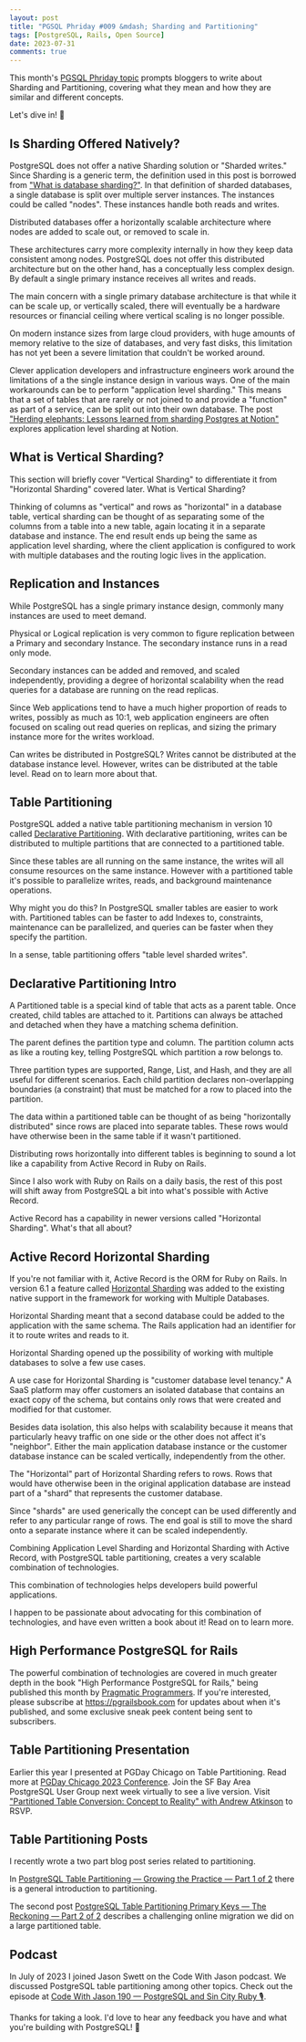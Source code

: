 ```yaml
---
layout: post
title: "PGSQL Phriday #009 &mdash; Sharding and Partitioning"
tags: [PostgreSQL, Rails, Open Source]
date: 2023-07-31
comments: true
---
```


This month's [PGSQL Phriday topic](https://engineering.adjust.com/post/pgsql_phriday_011_-_partitioning_vs_sharding_in_postgresql/) prompts bloggers to write about Sharding and Partitioning, covering what they mean and how they are similar and different concepts.

Let's dive in! 🤿

## Is Sharding Offered Natively?

PostgreSQL does not offer a native Sharding solution or "Sharded writes." Since Sharding is a generic term, the definition used in this post is borrowed from ["What is database sharding?"](https://aws.amazon.com/what-is/database-sharding/). In that definition of sharded databases, a single database is split over multiple server instances. The instances could be called "nodes". These instances handle both reads and writes.

Distributed databases offer a horizontally scalable architecture where nodes are added to scale out, or removed to scale in.

These architectures carry more complexity internally in how they keep data consistent among nodes. PostgreSQL does not offer this distributed architecture but on the other hand, has a conceptually less complex design. By default a single primary instance receives all writes and reads.

The main concern with a single primary database architecture is that while it can be scale up, or vertically scaled, there will eventually be a hardware resources or financial ceiling where vertical scaling is no longer possible.

On modern instance sizes from large cloud providers, with huge amounts of memory relative to the size of databases, and very fast disks, this limitation has not yet been a severe limitation that couldn't be worked around.

Clever application developers and infrastructure engineers work around the limitations of a the single instance design in various ways. One of the main workarounds can be to perform "application level sharding." This means that a set of tables that are rarely or not joined to and provide a "function" as part of a service, can be split out into their own database. The post ["Herding elephants: Lessons learned from sharding Postgres at Notion"](https://www.notion.so/blog/sharding-postgres-at-notion) explores application level sharding at Notion.

## What is Vertical Sharding?

This section will briefly cover "Vertical Sharding" to differentiate it from "Horizontal Sharding" covered later. What is Vertical Sharding?

Thinking of columns as "vertical" and rows as "horizontal" in a database table, vertical sharding can be thought of as separating some of the columns from a table into a new table, again locating it in a separate database and instance. The end result ends up being the same as application level sharding, where the client application is configured to work with multiple databases and the routing logic lives in the application.

## Replication and Instances

While PostgreSQL has a single primary instance design, commonly many instances are used to meet demand.

Physical or Logical replication is very common to figure replication between a Primary and secondary Instance. The secondary instance runs in a read only mode.

Secondary instances can be added and removed, and scaled independently, providing a degree of horizontal scalability when the read queries for a database are running on the read replicas.

Since Web applications tend to have a much higher proportion of reads to writes, possibly as much as 10:1, web application engineers are often focused on scaling out read queries on replicas, and sizing the primary instance more for the writes workload.

Can writes be distributed in PostgreSQL? Writes cannot be distributed at the database instance level. However, writes can be distributed at the table level.
Read on to learn more about that.

## Table Partitioning

PostgreSQL added a native table partitioning mechanism in version 10 called [Declarative Partitioning](https://www.postgresql.org/docs/current/ddl-partitioning.html). With declarative partitioning, writes can be distributed to multiple partitions that are connected to a partitioned table.

Since these tables are all running on the same instance, the writes will all consume resources on the same instance. However with a partitioned table it's possible to parallelize writes, reads, and background maintenance operations.

Why might you do this? In PostgreSQL smaller tables are easier to work with. Partitioned tables can be faster to add Indexes to, constraints, maintenance can be parallelized, and queries can be faster when they specify the partition.

In a sense, table partitioning offers "table level sharded writes".

## Declarative Partitioning Intro

A Partitioned table is a special kind of table that acts as a parent table. Once created, child tables are attached to it. Partitions can always be attached and detached when they have a matching schema definition.

The parent defines the partition type and column. The partition column acts as like a routing key, telling PostgreSQL which partition a row belongs to.

Three partition types are supported, Range, List, and Hash, and they are all useful for different scenarios. Each child partition declares non-overlapping boundaries (a constraint) that must be matched for a row to placed into the partition.

The data within a partitioned table can be thought of as being "horizontally distributed" since rows are placed into separate tables. These rows would have otherwise been in the same table if it wasn't partitioned.

Distributing rows horizontally into different tables is beginning to sound a lot like a capability from Active Record in Ruby on Rails.

Since I also work with Ruby on Rails on a daily basis, the rest of this post will shift away from PostgreSQL a bit into what's possible with Active Record.

Active Record has a capability in newer versions called "Horizontal Sharding". What's that all about?

## Active Record Horizontal Sharding

If you're not familiar with it, Active Record is the ORM for Ruby on Rails. In version 6.1 a feature called [Horizontal Sharding](https://edgeguides.rubyonrails.org/active_record_multiple_databases.html#horizontal-sharding) was added to the existing native support in the framework for working with Multiple Databases.

Horizontal Sharding meant that a second database could be added to the application with the same schema. The Rails application had an identifier for it to route writes and reads to it.

Horizontal Sharding opened up the possibility of working with multiple databases to solve a few use cases.

A use case for Horizontal Sharding is "customer database level tenancy." A SaaS platform may offer customers an isolated database that contains an exact copy of the schema, but contains only rows that were created and modified for that customer.

Besides data isolation, this also helps with scalability because it means that particularly heavy traffic on one side or the other does not affect it's "neighbor". Either the main application database instance or the customer database instance can be scaled vertically, independently from the other.

The "Horizontal" part of Horizontal Sharding refers to rows. Rows that would have otherwise been in the original application database are instead part of a "shard" that represents the customer database.

Since "shards" are used generically the concept can be used differently and refer to any particular range of rows. The end goal is still to move the shard onto a separate instance where it can be scaled independently.

Combining Application Level Sharding and Horizontal Sharding with Active Record, with PostgreSQL table partitioning, creates a very scalable combination of technologies.

This combination of technologies helps developers build powerful applications.

I happen to be passionate about advocating for this combination of technologies, and have even written a book about it! Read on to learn more.

## High Performance PostgreSQL for Rails

The powerful combination of technologies are covered in much greater depth in the book "High Performance PostgreSQL for Rails," being published this month by [Pragmatic Programmers](https://pragprog.com). If you're interested, please subscribe at <https://pgrailsbook.com> for updates about when it's published, and some exclusive sneak peek content being sent to subscribers.


## Table Partitioning Presentation

Earlier this year I presented at PGDay Chicago on Table Partitioning. Read more at [PGDay Chicago 2023 Conference](/blog/2023/05/24/pgday-chicago). Join the SF Bay Area PostgreSQL User Group next week virtually to see a live version. Visit ["Partitioned Table Conversion: Concept to Reality" with Andrew Atkinson](https://www.meetup.com/postgresql-1/events/295042365/) to RSVP.


## Table Partitioning Posts

I recently wrote a two part blog post series related to partitioning.

In [PostgreSQL Table Partitioning — Growing the Practice — Part 1 of 2](/blog/2023/07/27/partitioning-growing-practice) there is a general introduction to partitioning.

The second post [PostgreSQL Table Partitioning Primary Keys — The Reckoning — Part 2 of 2](/blog/2023/07/28/partitioning-primary-keys-reckoning) describes a challenging online migration we did on a large partitioned table.

## Podcast

In July of 2023 I joined Jason Swett on the Code With Jason podcast. We discussed PostgreSQL table partitioning among other topics. Check out the episode at [Code With Jason 190 — PostgreSQL and Sin City Ruby 🎙️](/blog/2023/07/28/code-with-jason-postgresql-sin-city-ruby).

Thanks for taking a look. I'd love to hear any feedback you have and what you're building with PostgreSQL! 👋